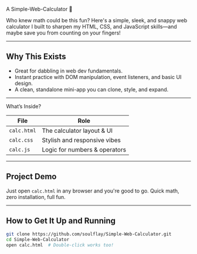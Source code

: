 A Simple-Web-Calculator 🎉

Who knew math could be this fun? Here's a simple, sleek, and snappy web calculator I built to sharpen my HTML, CSS, and JavaScript skills—and maybe save you from counting on your fingers!

---

##  Why This Exists

- Great for dabbling in web dev fundamentals.
- Instant practice with DOM manipulation, event listeners, and basic UI design.
- A clean, standalone mini-app you can clone, style, and expand.

---

What’s Inside?

| File         | Role                         |
|--------------|------------------------------|
| `calc.html`  | The calculator layout & UI   |
| `calc.css`   | Stylish and responsive vibes |
| `calc.js`    | Logic for numbers & operators |

---

##  Project Demo

Just open `calc.html` in any browser and you're good to go. Quick math, zero installation, full fun.

---

##  How to Get It Up and Running

```bash
git clone https://github.com/soulflay/Simple-Web-Calculator.git
cd Simple-Web-Calculator
open calc.html  # Double-click works too!

